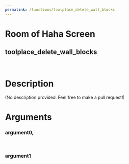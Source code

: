 ```yaml
---
permalink: /functions/toolplace_delete_wall_blocks
---
```

# Room of Haha Screen  
## toolplace_delete_wall_blocks  
&nbsp;  
# Description  
(No description provided. Feel free to make a pull request!) 
&nbsp;  
# Arguments
### argument0, 

&nbsp;  
### argument1

&nbsp;  


